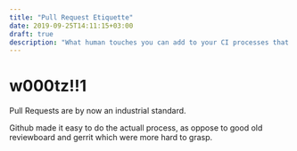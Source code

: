```yaml
---
title: "Pull Request Etiquette"
date: 2019-09-25T14:11:15+03:00
draft: true
description: "What human touches you can add to your CI processes that'll make you rock"
---
```


# w000tz!!1

Pull Requests are by now an industrial standard.

Github made it easy to do the actuall process, as oppose to good old reviewboard and gerrit which were more hard to grasp.


